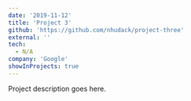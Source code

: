 ```yaml
---
date: '2019-11-12'
title: 'Project 3'
github: 'https://github.com/nhudack/project-three'
external: ''
tech:
  - N/A
company: 'Google'
showInProjects: true
---
```


Project description goes here.
